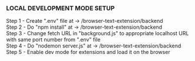 <h3>LOCAL DEVELOPMENT MODE SETUP</h3>
Step 1 - Create ".env" file at -> /browser-text-extension/backend
<br>
Step 2 - Do "npm install" at -> /browser-text-extension/backend
<br>
Step 3 - Change fetch URL in "background.js" to appropriate localhost URL with same port number from ".env" file
<br>
Step 4 - Do "nodemon server.js" at -> /browser-text-extension/backend
<br>
Step 5 - Enable dev mode for extensions and load it on the browser